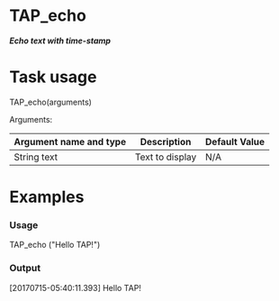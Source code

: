# TAP_echo

***Echo text with time-stamp***

# Task usage

TAP_echo(arguments)

Arguments:

| Argument name and type | Description | Default Value |
| ------------- | ----------- | ------------- |
| String text| Text to display| N/A|

# Examples

### Usage
TAP_echo ("Hello TAP!")

### Output
[20170715-05:40:11.393] Hello TAP!
